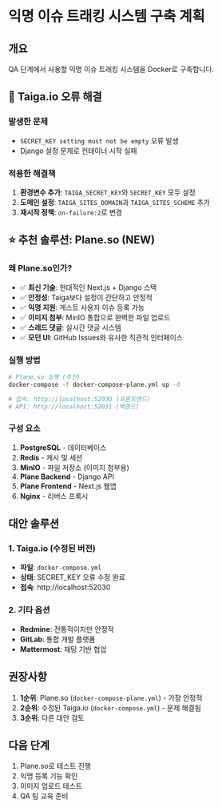 # 익명 이슈 트래킹 시스템 구축 계획

## 개요
QA 단계에서 사용할 익명 이슈 트래킹 시스템을 Docker로 구축합니다.

## 🚨 Taiga.io 오류 해결

### 발생한 문제
- `SECRET_KEY setting must not be empty` 오류 발생
- Django 설정 문제로 컨테이너 시작 실패

### 적용한 해결책
1. **환경변수 추가**: `TAIGA_SECRET_KEY`와 `SECRET_KEY` 모두 설정
2. **도메인 설정**: `TAIGA_SITES_DOMAIN`과 `TAIGA_SITES_SCHEME` 추가
3. **재시작 정책**: `on-failure:2`로 변경

## ⭐ 추천 솔루션: Plane.so (NEW)

### 왜 Plane.so인가?
- ✅ **최신 기술**: 현대적인 Next.js + Django 스택
- ✅ **안정성**: Taiga보다 설정이 간단하고 안정적
- ✅ **익명 지원**: 게스트 사용자 이슈 등록 가능
- ✅ **이미지 첨부**: MinIO 통합으로 완벽한 파일 업로드
- ✅ **스레드 댓글**: 실시간 댓글 시스템
- ✅ **모던 UI**: GitHub Issues와 유사한 직관적 인터페이스

### 실행 방법
```bash
# Plane.so 실행 (추천)
docker-compose -f docker-compose-plane.yml up -d

# 접속: http://localhost:52030 (프론트엔드)
# API: http://localhost:52031 (백엔드)
```

### 구성 요소
1. **PostgreSQL** - 데이터베이스
2. **Redis** - 캐시 및 세션
3. **MinIO** - 파일 저장소 (이미지 첨부용)
4. **Plane Backend** - Django API
5. **Plane Frontend** - Next.js 웹앱
6. **Nginx** - 리버스 프록시

## 대안 솔루션

### 1. Taiga.io (수정된 버전)
- **파일**: `docker-compose.yml`
- **상태**: SECRET_KEY 오류 수정 완료
- **접속**: http://localhost:52030

### 2. 기타 옵션
- **Redmine**: 전통적이지만 안정적
- **GitLab**: 통합 개발 플랫폼
- **Mattermost**: 채팅 기반 협업

## 권장사항

1. **1순위**: Plane.so (`docker-compose-plane.yml`) - 가장 안정적
2. **2순위**: 수정된 Taiga.io (`docker-compose.yml`) - 문제 해결됨
3. **3순위**: 다른 대안 검토

## 다음 단계
1. Plane.so로 테스트 진행
2. 익명 등록 기능 확인
3. 이미지 업로드 테스트
4. QA 팀 교육 준비
